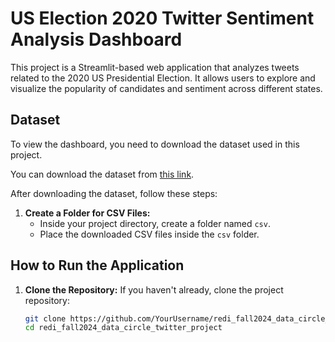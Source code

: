 # US Election 2020 Twitter Sentiment Analysis Dashboard

This project is a Streamlit-based web application that analyzes tweets related to the 2020 US Presidential Election. It allows users to explore and visualize the popularity of candidates and sentiment across different states.

## Dataset

To view the dashboard, you need to download the dataset used in this project.

You can download the dataset from [this link](https://www.kaggle.com/datasets/manchunhui/us-election-2020-tweets/data).

After downloading the dataset, follow these steps:

1. **Create a Folder for CSV Files:**
   - Inside your project directory, create a folder named `csv`.
   - Place the downloaded CSV files inside the `csv` folder.

## How to Run the Application

1. **Clone the Repository:**
   If you haven't already, clone the project repository:
   ```bash
   git clone https://github.com/YourUsername/redi_fall2024_data_circle_twitter_project.git
   cd redi_fall2024_data_circle_twitter_project
   ```
